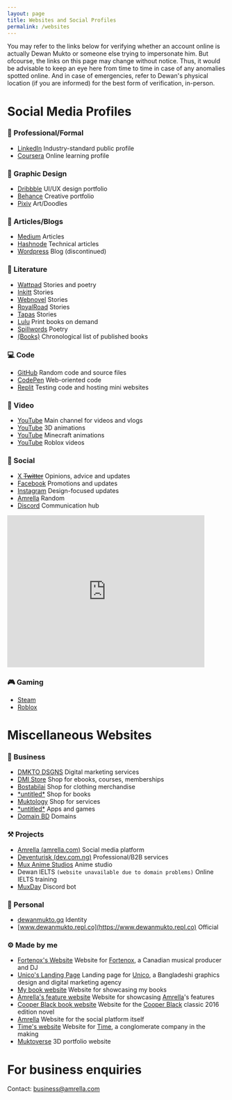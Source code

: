 ```yaml
---
layout: page
title: Websites and Social Profiles
permalink: /websites
---
```


You may refer to the links below for verifying whether an account online is actually Dewan Mukto or someone else trying to impersonate him. But ofcourse, the links on this page may change without notice. Thus, it would be advisable to keep an eye here from time to time in case of any anomalies spotted online. And in case of emergencies, refer to Dewan's physical location (if you are informed) for the best form of verification, in-person.

# Social Media Profiles

### 👔 Professional/Formal
- [LinkedIn](https://linkedin.com/in/dewanmukto) Industry-standard public profile
- [Coursera](https://www.coursera.org/user/b9aec3a15cc08e607e1708a2ec2f6181) Online learning profile

### 🎨 Graphic Design
- [Dribbble](https://dribbble.com/dewanmukto) UI/UX design portfolio
- [Behance](https://behance.net/dmkto) Creative portfolio
- [Pixiv](https://www.pixiv.net/en/users/56454176) Art/Doodles

### 📄 Articles/Blogs
- [Medium](https://medium.com/@dewanmukto) Articles
- [Hashnode](https://hashnode.com/@dewanmukto) Technical articles
- [Wordpress](https://dewanmukto.wordpress.com/) Blog (discontinued)

### 📖 Literature
- [Wattpad](https://www.wattpad.com/user/d1stil) Stories and poetry
- [Inkitt](https://www.inkitt.com/dewanmukto) Stories
- [Webnovel](https://www.webnovel.com/profile/4322246237) Stories
- [RoyalRoad](https://www.royalroad.com/profile/306406) Stories
- [Tapas](https://tapas.io/dewanmukto) Stories
- [Lulu](https://www.lulu.com/spotlight/dewanmukto/) Print books on demand
- [Spillwords](https://spillwords.com/author/dewanmukto/) Poetry
- [(Books)](/books) Chronological list of published books

### 💻 Code
- [GitHub](https://github.com/diztil) Random code and source files
- [CodePen](https://codepen.io/distil) Web-oriented code
- [Replit](https://replit.com/@dewanmukto) Testing code and hosting mini websites

### 🎥 Video
- [YouTube](https://youtube.com/@DewanMukto) Main channel for videos and vlogs
- [YouTube](https://www.youtube.com/@Muktoverse) 3D animations
- [YouTube](https://www.youtube.com/@clubkodbell2420) Minecraft animations
- [YouTube](https://www.youtube.com/@DistilRoblox) Roblox videos
  
### 💬 Social
- [X ~~Twitter~~](https://twitter.com/dewan_mukto) Opinions, advice and updates
- [Facebook](https://facebook.com/dewanmukto) Promotions and updates
- [Instagram](https://instagram.com/dewanmukto) Design-focused updates
- [Amrella](https://amrella.com/members/dewanmukto) Random
- [Discord](https://discord.gg/2rBcjwjRdC) Communication hub

<iframe src="https://discord.com/widget?id=1074429345357123584&theme=light" width="90%" height="350" allowtransparency="true" frameborder="0" sandbox="allow-popups allow-popups-to-escape-sandbox allow-same-origin allow-scripts"></iframe>

### 🎮 Gaming
- [Steam](https://steamcommunity.com/id/mikumikudawne/)
- [Roblox](https://www.roblox.com/users/4463653477/profile)

# Miscellaneous Websites

### 🏢 Business
- [DMKTO DSGNS](https://www.linkedin.com/services/page/1404b331015b9810a3/) Digital marketing services
- [DMI Store](https://www.dewanmukto.cf) Shop for ebooks, courses, memberships
- [Bostabilai](https://bostabilai.myspreadshop.com/) Shop for clothing merchandise
- [\*untitled\*](https://www.lulu.com/spotlight/dewanmukto/) Shop for books
- [Muktology](https://mukto.company.site/) Shop for services
- [\*untitled\*](https://dewanmukto.itch.io/) Apps and games
- [Domain BD](https://domain.bd.dev.com.ng/) Domains

### ⚒️ Projects
- [Amrella (amrella.com)](https://try.amrella.com/) Social media platform
- [Deventurisk (dev.com.ng)](https://dev.com.ng) Professional/B2B services
- [Mux Anime Studios](https://mux111anime.wordpress.com) Anime studio
- Dewan IELTS `(website unavailable due to domain problems)` Online IELTS training
- [MuxDay](https://www.behance.net/gallery/180762777/Discord-Bot) Discord bot

### 👤 Personal
- [dewanmukto.gq](https://dewanmukto.gq) Identity
- [www.dewanmukto.repl.co](https://www.dewanmukto.repl.co) Official

### ⚙️ Made by me
- [Fortenox's Website](https://fortenox.wev.ovh) Website for [Fortenox](https://www.youtube.com/channel/UCgxon7z2frqUUX-s0tp4KHg), a Canadian musical producer and DJ
- [Unico's Landing Page](https://codepen.io/distil/pen/BaxvpOX) Landing page for [Unico](https://www.facebook.com/unico.101), a Bangladeshi graphics design and digital marketing agency
- [My book website](https://dmi.my.canva.site) Website for showcasing my books
- [Amrella's feature website](https://amrella.my.canva.site/) Website for showcasing [Amrella](https://amrella.com/)'s features
- [Cooper Black book website](https://dmi.my.canva.site/cooper-black-2016) Website for the [Cooper Black](https://g.co/kgs/M2c8jj) classic 2016 edition novel
- [Amrella](https://amrella.com/) Website for the social platform itself
- [Time's website](https://timing.my.canva.site) Website for [Time](https://www.linkedin.com/company/tymeco/), a conglomerate company in the making
- [Muktoverse](https://mukto.dev.com.ng/) 3D portfolio website

# For business enquiries
Contact: [business@amrella.com](mailto:business@amrella.com)
